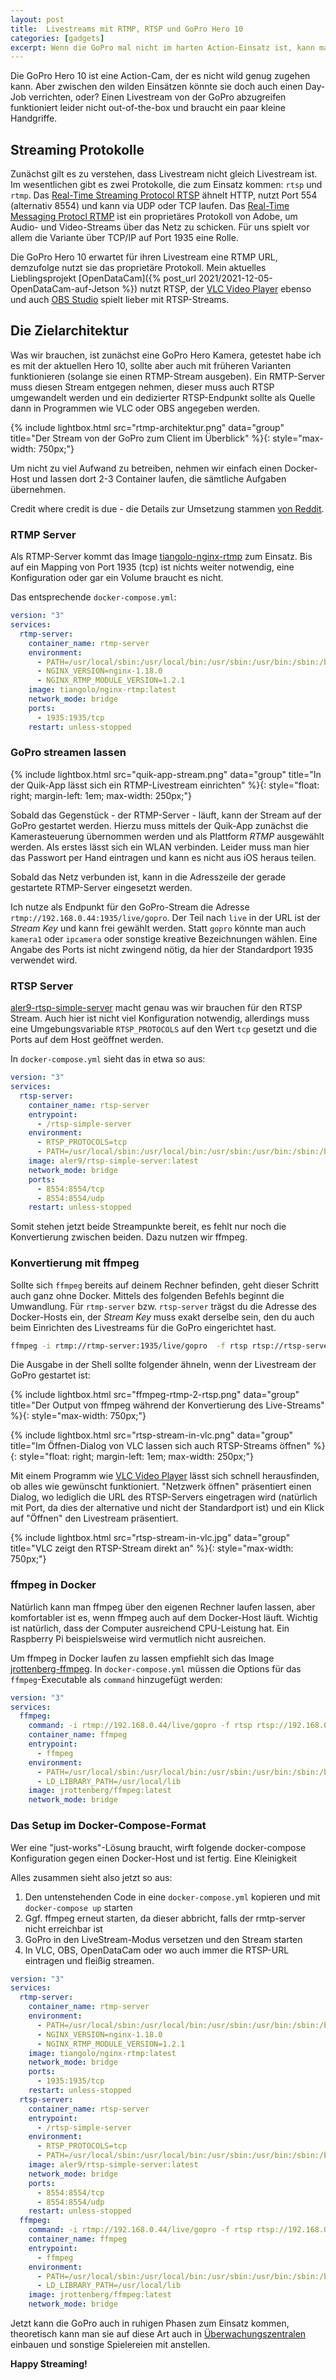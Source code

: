 ```yaml
---
layout: post
title:  Livestreams mit RTMP, RTSP und GoPro Hero 10
categories: [gadgets]
excerpt: Wenn die GoPro mal nicht im harten Action-Einsatz ist, kann man sich - mit ein paar Umwegen - auch als IP-Kamera einsetzen.
---
```


Die GoPro Hero 10 ist eine Action-Cam, der es nicht wild genug zugehen kann. Aber zwischen den wilden Einsätzen könnte sie doch auch einen Day-Job verrichten, oder? Einen Livestream von der GoPro abzugreifen funktioniert leider nicht out-of-the-box und braucht ein paar kleine Handgriffe.

## Streaming Protokolle

Zunächst gilt es zu verstehen, dass Livestream nicht gleich Livestream ist. Im wesentlichen gibt es zwei Protokolle, die zum Einsatz kommen: `rtsp` und `rtmp`. Das [Real-Time Streaming Protocol RTSP](https://de.wikipedia.org/wiki/Real-Time_Streaming_Protocol) ähnelt HTTP, nutzt Port 554 (alternativ 8554) und kann via UDP oder TCP laufen. Das [Real-Time Messaging Protocl RTMP](https://de.wikipedia.org/wiki/Real_Time_Messaging_Protocol) ist ein proprietäres Protokoll von Adobe, um Audio- und Video-Streams über das Netz zu schicken. Für uns spielt vor allem die Variante über TCP/IP auf Port 1935 eine Rolle.

Die GoPro Hero 10 erwartet für ihren Livestream eine RTMP URL, demzufolge nutzt sie das proprietäre Protokoll. Mein aktuelles Lieblingsprojekt [OpenDataCam]({% post_url 2021/2021-12-05-OpenDataCam-auf-Jetson %}) nutzt RTSP, der [VLC Video Player](http://www.videolan.org) ebenso und auch [OBS Studio](https://obsproject.com/) spielt lieber mit RTSP-Streams.

## Die Zielarchitektur

Was wir brauchen, ist zunächst eine GoPro Hero Kamera, getestet habe ich es mit der aktuellen Hero 10, sollte aber auch mit früheren Varianten funktionieren (solange sie einen RTMP-Stream ausgeben). Ein RMTP-Server muss diesen Stream entgegen nehmen, dieser muss auch RTSP umgewandelt werden und ein dedizierter RTSP-Endpunkt sollte als Quelle dann in Programmen wie VLC oder OBS angegeben werden.

{% include lightbox.html src="rtmp-architektur.png" data="group" title="Der Stream von der GoPro zum Client im Überblick" %}{: style="max-width: 750px;"}

Um nicht zu viel Aufwand zu betreiben, nehmen wir einfach einen Docker-Host und lassen dort 2-3 Container laufen, die sämtliche Aufgaben übernehmen.

Credit where credit is due - die Details zur Umsetzung stammen [von Reddit](https://www.reddit.com/r/synology/comments/ilzygg/stream_gopro_rtmp_to_synology_surveillance_station/).

### RTMP Server

Als RTMP-Server kommt das Image [tiangolo-nginx-rtmp](https://hub.docker.com/r/tiangolo/nginx-rtmp/) zum Einsatz. Bis auf ein Mapping von Port 1935 (tcp) ist nichts weiter notwendig, eine Konfiguration oder gar ein Volume braucht es nicht.

Das entsprechende `docker-compose.yml`:

```yaml
version: "3"
services:
  rtmp-server:
    container_name: rtmp-server
    environment:
      - PATH=/usr/local/sbin:/usr/local/bin:/usr/sbin:/usr/bin:/sbin:/bin
      - NGINX_VERSION=nginx-1.18.0
      - NGINX_RTMP_MODULE_VERSION=1.2.1
    image: tiangolo/nginx-rtmp:latest
    network_mode: bridge
    ports:
      - 1935:1935/tcp
    restart: unless-stopped
```   

### GoPro streamen lassen

{% include lightbox.html src="quik-app-stream.png" data="group" title="In der Quik-App lässt sich ein RTMP-Livestream einrichten" %}{: style="float: right; margin-left: 1em; max-width: 250px;"}

Sobald das Gegenstück - der RTMP-Server - läuft, kann der Stream auf der GoPro gestartet werden. Hierzu muss mittels der Quik-App zunächst die Kamerasteuerung übernommen werden und als Plattform _RTMP_ ausgewählt werden. Als erstes lässt sich ein WLAN verbinden. Leider muss man hier das Passwort per Hand eintragen und kann es nicht aus iOS heraus teilen.

Sobald das Netz verbunden ist, kann in die Adresszeile der gerade gestartete RTMP-Server eingesetzt werden.

Ich nutze als Endpunkt für den GoPro-Stream die Adresse `rtmp://192.168.0.44:1935/live/gopro`. Der Teil nach `live` in der URL ist der _Stream Key_ und kann frei gewählt werden. Statt `gopro` könnte man auch `kamera1` oder `ipcamera` oder sonstige kreative Bezeichnungen wählen. Eine Angabe des Ports ist nicht zwingend nötig, da hier der Standardport 1935 verwendet wird.

### RTSP Server

[aler9-rtsp-simple-server](https://hub.docker.com/r/aler9/rtsp-simple-server) macht genau was wir brauchen für den RTSP Stream. Auch hier ist nicht viel Konfiguration notwendig, allerdings muss eine Umgebungsvariable `RTSP_PROTOCOLS` auf den Wert `tcp` gesetzt und die Ports auf dem Host geöffnet werden.

In `docker-compose.yml` sieht das in etwa so aus:

```yaml
version: "3"
services:
  rtsp-server:
    container_name: rtsp-server
    entrypoint:
      - /rtsp-simple-server
    environment:
      - RTSP_PROTOCOLS=tcp
      - PATH=/usr/local/sbin:/usr/local/bin:/usr/sbin:/usr/bin:/sbin:/bin
    image: aler9/rtsp-simple-server:latest
    network_mode: bridge
    ports:
      - 8554:8554/tcp
      - 8554:8554/udp
    restart: unless-stopped
```    

Somit stehen jetzt beide Streampunkte bereit, es fehlt nur noch die Konvertierung zwischen beiden. Dazu nutzen wir ffmpeg.

### Konvertierung mit ffmpeg

Sollte sich `ffmpeg` bereits auf deinem Rechner befinden, geht dieser Schritt auch ganz ohne Docker. Mittels des folgenden Befehls beginnt die Umwandlung. Für `rtmp-server` bzw. `rtsp-server` trägst du die Adresse des Docker-Hosts ein, der _Stream Key_ muss exakt derselbe sein, den du auch beim Einrichten des Livestreams für die GoPro eingerichtet hast.

```sh
ffmpeg -i rtmp://rtmp-server:1935/live/gopro  -f rtsp rtsp://rtsp-server:8554/gopro
```

Die Ausgabe in der Shell sollte folgender ähneln, wenn der Livestream der GoPro gestartet ist:

{% include lightbox.html src="ffmpeg-rtmp-2-rtsp.png" data="group" title="Der Output von ffmpeg während der Konvertierung des Live-Streams" %}{: style="max-width: 750px;"}

{% include lightbox.html src="rtsp-stream-in-vlc.png" data="group" title="Im Öffnen-Dialog von VLC lassen sich auch RTSP-Streams öffnen" %}{: style="float: right; margin-left: 1em; max-width: 250px;"}

Mit einem Programm wie [VLC Video Player](http://www.videolan.org) lässt sich schnell herausfinden, ob alles wie gewünscht funktioniert. "Netzwerk öffnen" präsentiert einen Dialog, wo lediglich die URL des RTSP-Servers eingetragen wird (natürlich mit Port, da dies der alternative und nicht der Standardport ist) und ein Klick auf "Öffnen" den Livestream präsentiert.

{% include lightbox.html src="rtsp-stream-in-vlc.jpg" data="group" title="VLC zeigt den RTSP-Stream direkt an" %}{: style="max-width: 750px;"}

### ffmpeg in Docker

Natürlich kann man ffmpeg über den eigenen Rechner laufen lassen, aber komfortabler ist es, wenn ffmpeg auch auf dem Docker-Host läuft. Wichtig ist natürlich, dass der Computer ausreichend CPU-Leistung hat. Ein Raspberry Pi beispielsweise wird vermutlich nicht ausreichen.

Um ffmpeg in Docker laufen zu lassen empfiehlt sich das Image [jrottenberg-ffmpeg](https://hub.docker.com/r/jrottenberg/ffmpeg/). In `docker-compose.yml` müssen die Options für das `ffmpeg`-Executable als `command` hinzugefügt werden:

```yaml
version: "3"
services:
  ffmpeg:
    command: -i rtmp://192.168.0.44/live/gopro -f rtsp rtsp://192.168.0.44:8554/gopro
    container_name: ffmpeg
    entrypoint:
      - ffmpeg
    environment:
      - PATH=/usr/local/sbin:/usr/local/bin:/usr/sbin:/usr/bin:/sbin:/bin
      - LD_LIBRARY_PATH=/usr/local/lib
    image: jrottenberg/ffmpeg:latest
    network_mode: bridge
```  

### Das Setup im Docker-Compose-Format

Wer eine "just-works"-Lösung braucht, wirft folgende docker-compose Konfiguration gegen einen Docker-Host und ist fertig. Eine Kleinigkeit

Alles zusammen sieht also jetzt so aus:

1. Den untenstehenden Code in eine `docker-compose.yml` kopieren und mit `docker-compose up` starten
1. Ggf. ffmpeg erneut starten, da dieser abbricht, falls der rmtp-server nicht erreichbar ist
1. GoPro in den LiveStream-Modus versetzen und den Stream starten
1. In VLC, OBS, OpenDataCam oder wo auch immer die RTSP-URL eintragen und fleißig streamen.

```yaml
version: "3"
services:
  rtmp-server:
    container_name: rtmp-server
    environment:
      - PATH=/usr/local/sbin:/usr/local/bin:/usr/sbin:/usr/bin:/sbin:/bin
      - NGINX_VERSION=nginx-1.18.0
      - NGINX_RTMP_MODULE_VERSION=1.2.1
    image: tiangolo/nginx-rtmp:latest
    network_mode: bridge
    ports:
      - 1935:1935/tcp
    restart: unless-stopped
  rtsp-server:
    container_name: rtsp-server
    entrypoint:
      - /rtsp-simple-server
    environment:
      - RTSP_PROTOCOLS=tcp
      - PATH=/usr/local/sbin:/usr/local/bin:/usr/sbin:/usr/bin:/sbin:/bin
    image: aler9/rtsp-simple-server:latest
    network_mode: bridge
    ports:
      - 8554:8554/tcp
      - 8554:8554/udp
    restart: unless-stopped
  ffmpeg:
    command: -i rtmp://192.168.0.44/live/gopro -f rtsp rtsp://192.168.0.44:8554/gopro
    container_name: ffmpeg
    entrypoint:
      - ffmpeg
    environment:
      - PATH=/usr/local/sbin:/usr/local/bin:/usr/sbin:/usr/bin:/sbin:/bin
      - LD_LIBRARY_PATH=/usr/local/lib
    image: jrottenberg/ffmpeg:latest
    network_mode: bridge
```

Jetzt kann die GoPro auch in ruhigen Phasen zum Einsatz kommen, theoretisch kann man sie auf diese Art auch in [Überwachungszentralen](https://www.synology.com/de-de/surveillance) einbauen und sonstige Spielereien mit anstellen.

**Happy Streaming!**
